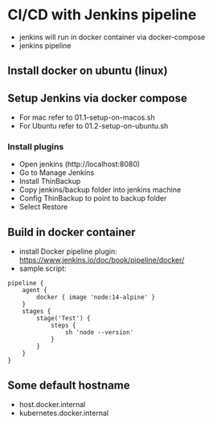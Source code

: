 # CI/CD with Jenkins pipeline
- jenkins will run in docker container via docker-compose
- jenkins pipeline


## Install docker on ubuntu (linux)


##  Setup Jenkins via docker compose
- For mac refer to 01.1-setup-on-macos.sh
- For Ubuntu refer to 01.2-setup-on-ubuntu.sh

### Install plugins
- Open jenkins  (http://localhost:8080)
- Go to Manage Jenkins
- Install ThinBackup
- Copy jenkins/backup folder into jenkins machine
- Config ThinBackup to point to backup folder
- Select Restore

## Build in docker container
- install Docker pipeline plugin: https://www.jenkins.io/doc/book/pipeline/docker/
- sample script:
```
pipeline {
    agent {
        docker { image 'node:14-alpine' }
    }
    stages {
        stage('Test') {
            steps {
                sh 'node --version'
            }
        }
    }
}
```


## Some default hostname
- host.docker.internal
- kubernetes.docker.internal
